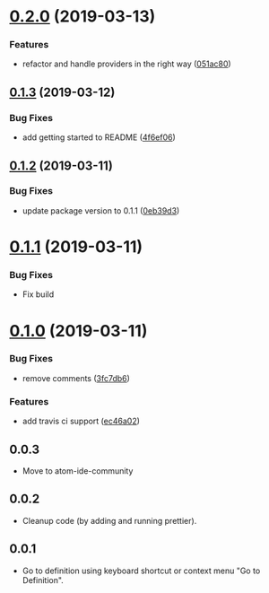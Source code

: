# [0.2.0](https://github.com/atom-ide-community/atom-ide-definitions/compare/v0.1.3...v0.2.0) (2019-03-13)


### Features

* refactor and handle providers in the right way ([051ac80](https://github.com/atom-ide-community/atom-ide-definitions/commit/051ac80))

## [0.1.3](https://github.com/atom-ide-community/atom-ide-definitions/compare/v0.1.2...v0.1.3) (2019-03-12)


### Bug Fixes

* add getting started to README ([4f6ef06](https://github.com/atom-ide-community/atom-ide-definitions/commit/4f6ef06))

## [0.1.2](https://github.com/atom-ide-community/atom-ide-definitions/compare/v0.1.1...v0.1.2) (2019-03-11)


### Bug Fixes

* update package version to 0.1.1 ([0eb39d3](https://github.com/atom-ide-community/atom-ide-definitions/commit/0eb39d3))

# [0.1.1](https://github.com/atom-ide-community/atom-ide-definitions/compare/v0.1.0...v0.1.1) (2019-03-11)

### Bug Fixes

* Fix build

# [0.1.0](https://github.com/atom-ide-community/atom-ide-definitions/compare/v0.0.3...v0.1.0) (2019-03-11)


### Bug Fixes

* remove comments ([3fc7db6](https://github.com/atom-ide-community/atom-ide-definitions/commit/3fc7db6))


### Features

* add travis ci support ([ec46a02](https://github.com/atom-ide-community/atom-ide-definitions/commit/ec46a02))

## 0.0.3

- Move to atom-ide-community

## 0.0.2

- Cleanup code (by adding and running prettier).

## 0.0.1

- Go to definition using keyboard shortcut or context menu "Go to Definition".
